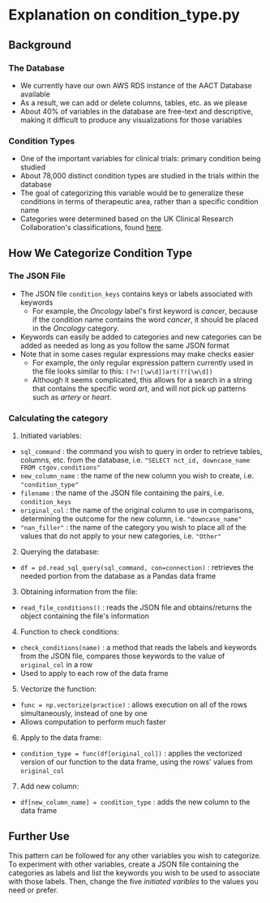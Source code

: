 # Explanation on condition_type.py

## Background
### The Database
* We currently have our own AWS RDS instance of the AACT Database available
* As a result, we can add or delete columns, tables, etc. as we please
* About 40% of variables in the database are free-text and descriptive, making it difficult to produce any visualizations for those variables

### Condition Types
* One of the important variables for clinical trials: primary condition being
studied
* About 78,000 distinct condition types are studied in the trials within the database
* The goal of categorizing this variable would be to generalize these conditions in terms of therapeutic area, rather than a specific condition name
* Categories were determined based on the UK Clinical Research Collaboration's classifications, found [here](https://hrcsonline.net/health-categories/).

## How We Categorize Condition Type

### The JSON File
* The JSON file ```condition_keys``` contains keys or labels associated with keywords
  * For example, the *Oncology* label's first keyword is *cancer*, because if the condition name contains the word *cancer*, it should be placed in the *Oncology* category.
* Keywords can easily be added to categories and new categories can be added as needed as long as you follow the same JSON format
* Note that in some cases regular expressions may make checks easier
  * For example, the only regular expression pattern currently used in the file looks similar to this: ```(?<![\w\d])art(?![\w\d])```
  * Although it seems complicated, this allows for a search in a string that contains the specific word *art*, and will not pick up patterns such as *artery* or *heart*.

### Calculating the category
1. Initiated variables:
  * ```sql_command``` : the command you wish to query in order to retrieve tables, columns, etc. from the database, i.e. ```"SELECT nct_id, downcase_name FROM ctgov.conditions"```
  * ```new_column_name``` : the name of the new column you wish to create, i.e. ```"condition_type"```
  * ```filename``` : the name of the JSON file containing the pairs, i.e. ```condition_keys```
  * ```original_col``` : the name of the original column to use in comparisons, determining the outcome for the new column, i.e. ```"downcase_name"```
  * ```"nan_filler"``` : the name of the category you wish to place all of the values that do not apply to your new categories, i.e. ```"Other"```
2. Querying the database:
  * ```df = pd.read_sql_query(sql_command, con=connection)``` : retrieves the needed portion from the database as a Pandas data frame
3. Obtaining information from the file:
  * ```read_file_conditions()``` : reads the JSON file and obtains/returns the object containing the file's information
4. Function to check conditions:
  * ```check_conditions(name)``` : a method that reads the labels and keywords from the JSON file, compares those keywords to the value of ```original_col``` in a row
  * Used to apply to each row of the data frame
5. Vectorize the function:
  * ```func = np.vectorize(practice)``` : allows execution on all of the rows simultaneously, instead of one by one
  * Allows computation to perform much faster
6. Apply to the data frame:
  * ```condition_type = func(df[original_col])``` : applies the vectorized version of our function to the data frame, using the rows' values from ```original_col```
7. Add new column:
  * ```df[new_column_name] = condition_type``` : adds the new column to the data frame

## Further Use
This pattern can be followed for any other variables you wish to categorize. To experiment with other variables, create a JSON file containing the categories as labels and list the keywords you wish to be used to associate with those labels. Then, change the five *initiated varibles* to the values you need or prefer. 
